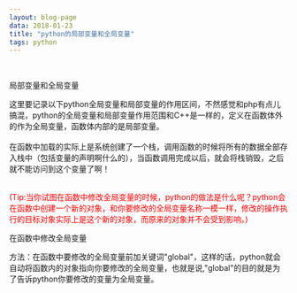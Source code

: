 ```yaml
---
layout: blog-page
data: 2018-01-23
title: "python的局部变量和全局变量"
tags: python
---
```

<br>
<p class="h1">局部变量和全局变量</p>
这里要记录以下python全局变量和局部变量的作用区间，不然感觉和php有点儿搞混，python的全局变量和局部变量作用范围和C++是一样的，定义在函数体外的作为全局变量，函数体内部的是局部变量。<br><br>
在函数中加载的实际上是系统创建了一个栈，调用函数的时候将所有的数据全部存入栈中（包括变量的声明啊什么的），当函数调用完成以后，就会将栈销毁，之后就不能访问到这个变量了啊！
<br><br>
<p style="color:red">(Tip:当你试图在函数中修改全局变量的时候，python的做法是什么呢？python会在函数中创建一个新的对象，和你要修改的全局变量名称一模一样，修改的操作执行的目标对象实际上是这个新的对象，而原来的对象并不会受到影响。)
<br>
<p class="h1">在函数中修改全局变量</p>
方法：在函数中要修改的全局变量前加关键词"global"，这样的话，python就会自动将函数内的对象指向你要修改的全局变量，也就是说,"global"的目的就是为了告诉python你要修改的变量为全局变量。